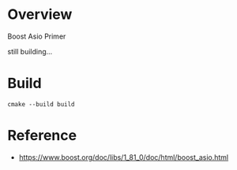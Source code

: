 # Overview

Boost Asio Primer

still building...

# Build

```
cmake --build build
```


# Reference
* https://www.boost.org/doc/libs/1_81_0/doc/html/boost_asio.html
